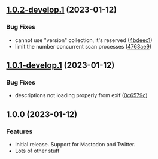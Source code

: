 ## [1.0.2-develop.1](https://github.com/madisonbikes/cyclistsofmsn-backend/compare/v1.0.1...v1.0.2-develop.1) (2023-01-12)


### Bug Fixes

* cannot use "version" collection, it's reserved ([4bdeec1](https://github.com/madisonbikes/cyclistsofmsn-backend/commit/4bdeec1ee497ffccf824181ef680e7bf72c9efe2))
* limit the number concurrent scan processes ([4763ae9](https://github.com/madisonbikes/cyclistsofmsn-backend/commit/4763ae9aff579c4aeee532f7c9e7ea116648db59))

## [1.0.1-develop.1](https://github.com/madisonbikes/cyclistsofmsn-backend/compare/v1.0.0...v1.0.1-develop.1) (2023-01-12)

### Bug Fixes

- descriptions not loading properly from exif ([0c6579c](https://github.com/madisonbikes/cyclistsofmsn-backend/commit/0c6579c9d0586b1c55403c8fb073dcb556f69678))

## 1.0.0 (2023-01-12)

### Features

- Initial release. Support for Mastodon and Twitter.
- Lots of other stuff
